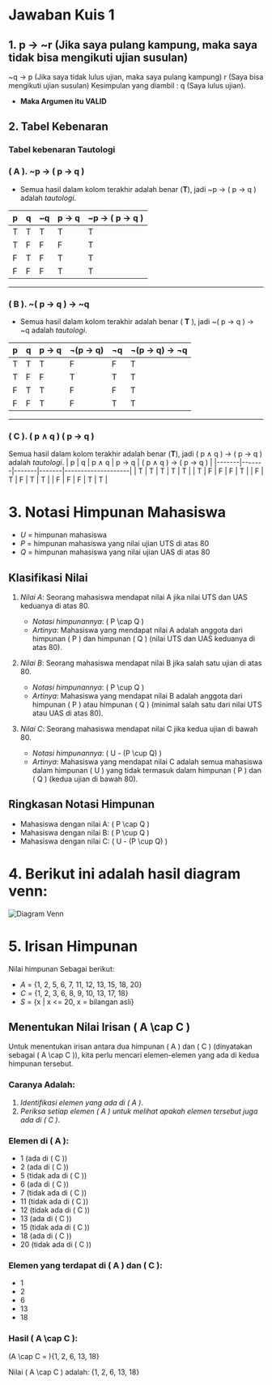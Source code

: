 # Jawaban Kuis 1

## 1. p -> ~r  (Jika saya pulang kampung, maka saya tidak bisa mengikuti ujian susulan)
 ~q -> p (Jika saya tidak lulus ujian, maka saya pulang kampung)
    r (Saya bisa mengikuti ujian susulan)
    Kesimpulan yang diambil : q  (Saya lulus ujian).
   -  **Maka Argumen itu VALID** 

## 2. Tabel Kebenaran
### Tabel kebenaran Tautologi

### ( A ). ~p -> ( p -> q )
- Semua hasil dalam kolom terakhir adalah benar (**T**), jadi ~p -> ( p -> q ) adalah *tautologi*.

| p     | q     |  ~q | p -> q | ~p -> ( p -> q ) |
|-------|-------|-------|-------|--------------------|
| T     | T     | T     | T     | T                  |
| T     | F     | F     | F     | T                  |
| F     | T     | F     | T     | T                  |
| F     | F     | F     | T     | T                  |


---

### ( B ).  ~( p -> q ) -> ~q
- Semua hasil dalam kolom terakhir adalah benar ( **T** ), jadi ~( p -> q ) → ~q adalah *tautologi*.

| p     | q     | p → q | ¬(p → q) | ¬q    | ¬(p → q) → ¬q |
| ------- | ------- | ------- | ---------- | ------- | ----------------| 
|  T     | T     | T     | F        | F     | T                                          |
| T     | F     | F     | T        | T     | T              |
| F     | T     | T     | F        | F     | T              |
| F     | F     | T     | F        | T     | T              |
  
  


---

### ( C ). ( p ∧ q )  ( p -> q )
Semua hasil dalam kolom terakhir adalah benar (**T**), jadi ( p ∧ q ) → ( p -> q ) adalah *tautologi*.
| p     | q     | p ∧ q | p -> q | ( p ∧ q ) -> ( p -> q ) |
|-------|-------|-------|-------|--------------------|
| T     | T     | T     | T     | T                  |
| T     | F     | F     | F     | T                  |
| F     | T     | F     | T     | T                  |
| F     | F     | F     | T     | T                  |



# 3. Notasi Himpunan Mahasiswa

- *U* = himpunan mahasiswa
- *P* = himpunan mahasiswa yang nilai ujian UTS di atas 80
- *Q* = himpunan mahasiswa yang nilai ujian UAS di atas 80

## Klasifikasi Nilai

1. *Nilai A*: Seorang mahasiswa mendapat nilai A jika nilai UTS dan UAS keduanya di atas 80.
   - *Notasi himpunannya*: \( P \cap Q \)  
   - *Artinya*: Mahasiswa yang mendapat nilai A adalah anggota dari himpunan \( P \) dan himpunan \( Q \) (nilai UTS dan UAS keduanya di atas 80).

2. *Nilai B*: Seorang mahasiswa mendapat nilai B jika salah satu ujian di atas 80.
   - *Notasi himpunannya*: \( P \cup Q \)  
   - *Artinya*: Mahasiswa yang mendapat nilai B adalah anggota dari himpunan \( P \) atau himpunan \( Q \) (minimal salah satu dari nilai UTS atau UAS di atas 80).

3. *Nilai C*: Seorang mahasiswa mendapat nilai C jika kedua ujian di bawah 80.
   - *Notasi himpunannya*: \( U - (P \cup Q) \)  
   - *Artinya*: Mahasiswa yang mendapat nilai C adalah semua mahasiswa dalam himpunan \( U \) yang tidak termasuk dalam himpunan \( P \) dan \( Q \) (kedua ujian di bawah 80).

## Ringkasan Notasi Himpunan

- Mahasiswa dengan nilai A: \( P \cap Q \)
- Mahasiswa dengan nilai B: \( P \cup Q \)
- Mahasiswa dengan nilai C: \( U - (P \cup Q) \)


# 4. Berikut ini adalah hasil diagram venn:
![Diagram Venn][def]

[def]: diagramven.png


# 5. Irisan Himpunan

Nilai himpunan Sebagai berikut:

- *A* = {1, 2, 5, 6, 7, 11, 12, 13, 15, 18, 20}
- *C* = {1, 2, 3, 6, 8, 9, 10, 13, 17, 18}
- *S* = {x | x <= 20, x = bilangan asli}

## Menentukan Nilai Irisan \( A \cap C \)

Untuk menentukan irisan antara dua himpunan \( A \) dan \( C \) (dinyatakan sebagai \( A \cap C \)), kita perlu mencari elemen-elemen yang ada di kedua himpunan tersebut.

### Caranya Adalah:

1. *Identifikasi elemen yang ada di \( A \)*.
2. *Periksa setiap elemen \( A \) untuk melihat apakah elemen tersebut juga ada di \( C \)*.

### Elemen di \( A \):
- 1 (ada di \( C \))
- 2 (ada di \( C \))
- 5 (tidak ada di \( C \))
- 6 (ada di \( C \))
- 7 (tidak ada di \( C \))
- 11 (tidak ada di \( C \))
- 12 (tidak ada di \( C \))
- 13 (ada di \( C \))
- 15 (tidak ada di \( C \))
- 18 (ada di \( C \))
- 20 (tidak ada di \( C \))

### Elemen yang terdapat di \( A \) dan \( C \):
- 1
- 2
- 6
- 13
- 18

### Hasil \( A \cap C \):

(A \cap C = \){1, 2, 6, 13, 18\}


Nilai \( A \cap C \) adalah:
\{1, 2, 6, 13, 18\}